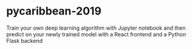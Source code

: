 # pycaribbean-2019
Train your own deep learning algorithm with Jupyter notebook and then predict on your newly trained model with a React frontend and a Python Flask backend
